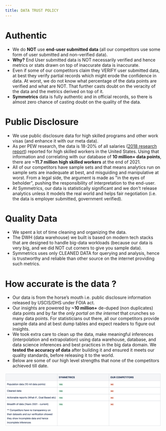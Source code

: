```yaml
---
title: DATA TRUST POLICY
---
```


# Authentic
- We do <strong>NOT</strong> use <strong> end-user submitted data </strong> (all our competitors use some form of user submitted and non-verified data).
- <strong>Why?</strong> End User submitted data is NOT necessarily verified and hence metrics or stats drawn on top of inaccurate data is inaccurate.
- Even if some of our competitors claim they VERIFY user submitted data, at best they verify partial records which might erode the confidence in data. At worst, we do not know what percentage of the data points are verified and what are NOT. That further casts doubt on the veracity of the data and the metrics derived on top of it.
- <strong>Symmetrics</strong> data is fully authentic and in official records, so there is almost zero chance of casting doubt on the quality of the data.

# Public Disclosure
- We use public disclosure data for high skilled programs and other work visas (and enhance it with our meta data).
- As per PEW research, the data is 18-20% of all salaries ([2018 research report](https://www.pewresearch.org/fact-tank/2020/02/24/the-share-of-immigrant-workers-in-high-skill-jobs-is-rising-in-the-u-s/)) reported for high skilled workers in the United States. Using that information and correlating with our database of <strong>10 million+ data points</strong>, there are <strong>~11.7 million high skilled workers</strong> at the end of 2021.
- All of our competitors have sample sets and that means analytics run on sample sets are inadequate at best, and misguiding and manipulative at worst. From a legal side, the argument is made as "in the eyes of beholder", pushing the responsibility of interpretation to the end-user. 
- At Symmetrics, our data is statistically significant and we don't release analytics unless it models the real world and helps fair negotiation (i.e. the data is employer submitted, government verified).

# Quality Data
- We spent a lot of time cleaning and organizing the data.
- The DWH (data warehouse) we built is based on modern tech stacks that are designed to handle big-data workloads (because our data is very big, and we did NOT cut corners to give you sample data).
- Symmetrics uses only CLEANED DATA for querying and analysis, hence is trustworthy and reliable than other source on the internet providing such metrics.

# How accurate is the data ?
- Our data is from the horse’s mouth i.e. public disclosure information released by USCIS/DHS under FOIA act. 
- Our insights are powered by <strong>~10 million+</strong> de-duped (non duplicates) data points and by far the <i>only portal on the internet</i> that crunches so many data points. For statisticians out there, all our competitors provide sample data and at best dump tables and expect readers to figure out insights. 
- We took extra care to clean up the data, make meaningful inferences (interpolation and extrapolation) using data warehouse, database, and data science inferences and best practices in the big data domain. We <strong>tested the accuracy of data</strong> after building it and ensured it meets our quality standards, before releasing it to the world.
- Below are some of our high level strengths that none of the competitors achieved till date.

![Symmetrics vs. Competitors](/images/symmetrics_vs_competitors.png)  
<br>
<br>
